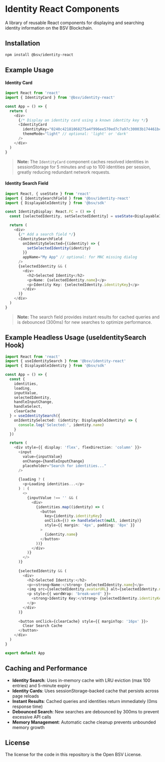 # Identity React Components

A library of reusable React components for displaying and searching identity information on the BSV Blockchain.

## Installation

```bash
npm install @bsv/identity-react
```
## Example Usage

#### Identity Card

```ts
import React from 'react'
import { IdentityCard } from '@bsv/identity-react'

const App = () => {
  return (
    <div>
      {/* Display an identity card using a known identity key */}
      <IdentityCard 
        identityKey="0240c42181068275a4f996ee570ed7c7a97c30003b174461bca5bad882fc06143f" 
        themeMode="light" // optional: 'light' or 'dark'
      />
    </div>
  )
}
```

> **Note:** The `IdentityCard` component caches resolved identities in sessionStorage for 5 minutes and up to 100 identities per session, greatly reducing redundant network requests.

#### Identity Search Field

```ts
import React, { useState } from 'react'
import { IdentitySearchField } from '@bsv/identity-react'
import { DisplayableIdentity } from '@bsv/sdk'

const IdentityDisplay: React.FC = () => {
  const [selectedIdentity, setSelectedIdentity] = useState<DisplayableIdentity | null>(null)

  return (
    <div>
      {/* Add a search field */}
      <IdentitySearchField 
        onIdentitySelected={(identity) => {
          setSelectedIdentity(identity)
        }}
        appName="My App" // optional: for MNC missing dialog
      />
      {selectedIdentity && (
        <div>
          <h2>Selected Identity</h2>
          <p>Name: {selectedIdentity.name}</p>
          <p>Identity Key: {selectedIdentity.identityKey}</p>
        </div>
      )}
    </div>
  )
}
```

> **Note:** The search field provides instant results for cached queries and is debounced (300ms) for new searches to optimize performance.

## Example Headless Usage (useIdentitySearch Hook)

```ts
import React from 'react'
import { useIdentitySearch } from '@bsv/identity-react'
import { DisplayableIdentity } from '@bsv/sdk'

const App = () => {
  const {
    identities,
    loading,
    inputValue,
    selectedIdentity,
    handleInputChange,
    handleSelect,
    clearCache
  } = useIdentitySearch({
    onIdentitySelected: (identity: DisplayableIdentity) => {
      console.log('Selected:', identity.name)
    }
  })

  return (
    <div style={{ display: 'flex', flexDirection: 'column' }}>
      <input
        value={inputValue}
        onChange={handleInputChange}
        placeholder="Search for identities..."
      />
      
      {loading ? (
        <p>Loading identities...</p>
      ) : (
        <>
          {inputValue !== '' && (
            <div>
              {identities.map((identity) => (
                <button 
                  key={identity.identityKey}
                  onClick={() => handleSelect(null, identity)}
                  style={{ margin: '4px', padding: '8px' }}
                >
                  {identity.name}
                </button>
              ))}
            </div>
          )}
        </>
      )}
      
      {selectedIdentity && (
        <div>
          <h2>Selected Identity:</h2>
          <p><strong>Name:</strong> {selectedIdentity.name}</p>
          <img src={selectedIdentity.avatarURL} alt={selectedIdentity.name} width={64} />
          <p style={{ wordWrap: 'break-word' }}>
            <strong>Identity Key:</strong> {selectedIdentity.identityKey}
          </p>
        </div>
      )}
      
      <button onClick={clearCache} style={{ marginTop: '16px' }}>
        Clear Search Cache
      </button>
    </div>
  )
}

export default App
```

## Caching and Performance

- **Identity Search**: Uses in-memory cache with LRU eviction (max 100 entries) and 5-minute expiry
- **Identity Cards**: Uses sessionStorage-backed cache that persists across page reloads
- **Instant Results**: Cached queries and identities return immediately (0ms response time)
- **Debounced Search**: New searches are debounced by 300ms to prevent excessive API calls
- **Memory Management**: Automatic cache cleanup prevents unbounded memory growth

## License

The license for the code in this repository is the Open BSV License.
